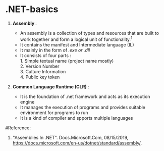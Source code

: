 # .NET-basics

1. <b> Assembly </b> :
    - An assembly is a collection of types and resources that are built to work together and form a logical unit of functionality.<sup>1</sup> 
    - It contains the manifest and Intermediate language (IL)
    - It mainly in the form of <i> .exe or .dll </i>
    - It consists of four parts : </br> 1. Simple textual name (project name mostly) </br> 2. Version Number </br> 3. Culture Information </br> 4. Public key token

2. <b> Common Language Runtime (CLR) </b> :
    - It is the foundation of .net framework and acts as its execution engine
    - It manages the execution of programs and provides suitable environment for programs to run
    - It is a kind of compiler and spports multiple languages
    
#Reference:
1. "Assemblies In .NET". Docs.Microsoft.Com, 08/15/2019, https://docs.microsoft.com/en-us/dotnet/standard/assembly/.

